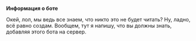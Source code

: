**Информация о боте**

Окей, лол, мы ведь все знаем, что никто это не будет читать? Ну, ладно, всё равно создам.
Вообщем, тут я напишу, что вы должны знать, добавляя этого бота на сервер.
